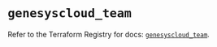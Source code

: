 # `genesyscloud_team`

Refer to the Terraform Registry for docs: [`genesyscloud_team`](https://registry.terraform.io/providers/mypurecloud/genesyscloud/1.70.0/docs/resources/team).
